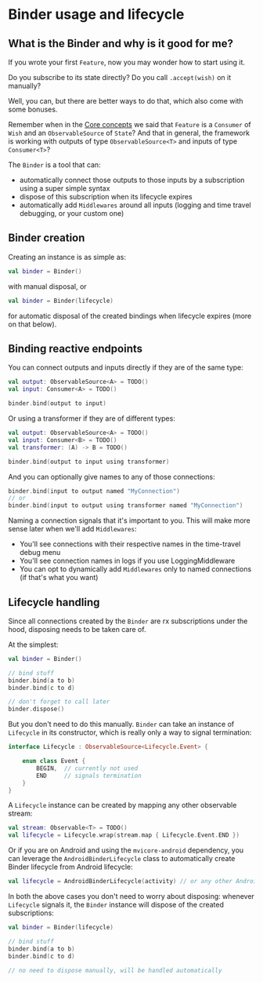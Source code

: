 # Binder usage and lifecycle

## What is the Binder and why is it good for me?

If you wrote your first `Feature`, now you may wonder how to start using it.

Do you subscribe to its state directly? Do you call `.accept(wish)` on it manually?

Well, you can, but there are better ways to do that, which also come with some bonuses.

Remember when in the [Core concepts](../features/coreconcepts.md) we said that
`Feature` is a `Consumer` of `Wish` and an `ObservableSource` of `State`? And that in general, the framework is working with outputs of type `ObservableSource<T>` and inputs of type `Consumer<T>`?

The `Binder` is a tool that can:

- automatically connect those outputs to those inputs by a subscription using a super simple syntax
- dispose of this subscription when its lifecycle expires
- automatically add `Middlewares` around all inputs (logging and time travel debugging, or your custom one)


## Binder creation

Creating an instance is as simple as:

```kotlin
val binder = Binder()
```

with manual disposal, or

```kotlin
val binder = Binder(lifecycle)
```

for automatic disposal of the created bindings when lifecycle expires (more on that below).

## Binding reactive endpoints

You can connect outputs and inputs directly if they are of the same type:
```kotlin
val output: ObservableSource<A> = TODO()
val input: Consumer<A> = TODO()

binder.bind(output to input)
```


Or using a transformer if they are of different types:
```kotlin
val output: ObservableSource<A> = TODO()
val input: Consumer<B> = TODO()
val transformer: (A) -> B = TODO()

binder.bind(output to input using transformer)
```

And you can optionally give names to any of those connections:
```kotlin
binder.bind(input to output named "MyConnection")
// or
binder.bind(input to output using transformer named "MyConnection")
```

Naming a connection signals that it's important to you. This will make more sense later when we'll add `Middlewares`:

- You'll see connections with their respective names in the time-travel debug menu
- You'll see connection names in logs if you use LoggingMiddleware
- You can opt to dynamically add `Middlewares` only to named connections (if that's what you want)


## Lifecycle handling

Since all connections created by the `Binder` are rx subscriptions under the hood, disposing needs to be taken care of.

At the simplest:

```kotlin
val binder = Binder()

// bind stuff
binder.bind(a to b)
binder.bind(c to d)

// don't forget to call later
binder.dispose()
```

But you don't need to do this manually. `Binder` can take an instance of `Lifecycle` in its constructor, which is really only a way to signal termination:

```kotlin
interface Lifecycle : ObservableSource<Lifecycle.Event> {

    enum class Event {
        BEGIN,  // currently not used
        END     // signals termination
    }
}
```

A `Lifecycle` instance can be created by mapping any other observable stream:
```kotlin
val stream: Observable<T> = TODO()
val lifecycle = Lifecycle.wrap(stream.map { Lifecycle.Event.END })
```

Or if you are on Android and using the `mvicore-android` dependency, you can leverage the `AndroidBinderLifecycle` class to automatically create Binder lifecycle from Android lifecycle:
```kotlin
val lifecycle = AndroidBinderLifecycle(activity) // or any other Android LifecycleOwner
```

In both the above cases you don't need to worry about disposing: whenever `Lifecycle` signals it, the `Binder` instance will dispose of the created subscriptions:

```kotlin
val binder = Binder(lifecycle)

// bind stuff
binder.bind(a to b)
binder.bind(c to d)

// no need to dispose manually, will be handled automatically
```
